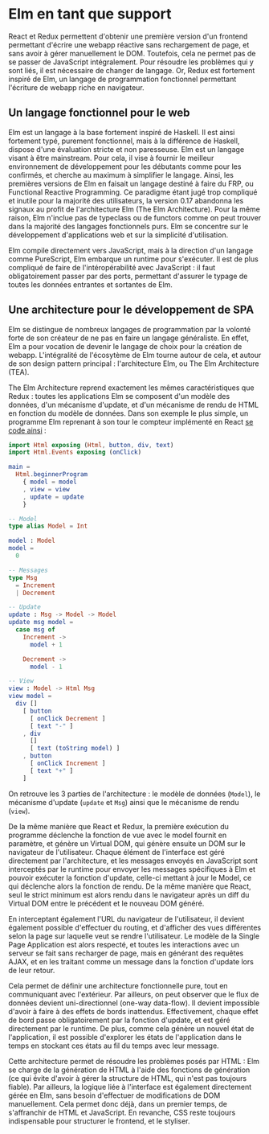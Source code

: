 # Elm en tant que support

React et Redux permettent d'obtenir une première version d'un frontend permettant d'écrire une webapp réactive sans rechargement de page, et sans avoir à gérer manuellement le DOM. Toutefois, cela ne permet pas de se passer de JavaScript intégralement. Pour résoudre les problèmes qui y sont liés, il est nécessaire de changer de langage. Or, Redux est fortement inspiré de Elm, un langage de programmation fonctionnel permettant l'écriture de webapp riche en navigateur.

## Un langage fonctionnel pour le web

Elm est un langage à la base fortement inspiré de Haskell. Il est ainsi fortement typé, purement fonctionnel, mais à la différence de Haskell, dispose d'une évaluation stricte et non paresseuse. Elm est un langage visant à être mainstream. Pour cela, il vise à fournir le meilleur environnement de développement pour les débutants comme pour les confirmés, et cherche au maximum à simplifier le langage. Ainsi, les premières versions de Elm en faisait un langage destiné à faire du FRP, ou Functional Reactive Programming. Ce paradigme étant jugé trop compliqué et inutile pour la majorité des utilisateurs, la version 0.17 abandonna les signaux au profit de l'architecture Elm \(The Elm Architecture\). Pour la même raison, Elm n'inclue pas de typeclass ou de functors comme on peut trouver dans la majorité des langages fonctionnels purs. Elm se concentre sur le développement d'applications web et sur la simplicité d'utilisation.

Elm compile directement vers JavaScript, mais à la direction d'un langage comme PureScript, Elm embarque un runtime pour s'exécuter. Il est de plus compliqué de faire de l'intéropérabilité avec JavaScript : il faut obligatoirement passer par des ports, permettant d'assurer le typage de toutes les données entrantes et sortantes de Elm.

## Une architecture pour le développement de SPA

Elm se distingue de nombreux langages de programmation par la volonté forte de son créateur de ne pas en faire un langage généraliste. En effet, Elm a pour vocation de devenir le langage de choix pour la création de webapp. L'intégralité de l'écosytème de Elm tourne autour de cela, et autour de son design pattern principal : l'architecture Elm, ou The Elm Architecture \(TEA\).

The Elm Architecture reprend exactement les mêmes caractéristiques que Redux : toutes les applications Elm se composent d'un modèle des données, d'un mécanisme d'update, et d'un mécanisme de rendu de HTML en fonction du modèle de données. Dans son exemple le plus simple, un programme Elm reprenant à son tour le compteur implémenté en React [se code ainsi](https://ellie-app.com/4cZmysTnCFPa1/0) :

```elm
import Html exposing (Html, button, div, text)
import Html.Events exposing (onClick)

main =
  Html.beginnerProgram
    { model = model
    , view = view
    , update = update
    }

-- Model
type alias Model = Int

model : Model
model =
  0

-- Messages
type Msg
  = Increment
  | Decrement

-- Update
update : Msg -> Model -> Model
update msg model =
  case msg of
    Increment ->
      model + 1

    Decrement ->
      model - 1

-- View
view : Model -> Html Msg
view model =
  div []
    [ button 
      [ onClick Decrement ] 
      [ text "-" ]
    , div 
      [] 
      [ text (toString model) ]
    , button 
      [ onClick Increment ] 
      [ text "+" ]
    ]
```

On retrouve les 3 parties de l'architecture : le modèle de données \(`Model`\), le mécanisme d'update \(`update` et `Msg`\) ainsi que le mécanisme de rendu \(`view`\).

De la même manière que React et Redux, la première exécution du programme déclenche la fonction de vue avec le model fournit en paramètre, et génère un Virtual DOM, qui génère ensuite un DOM sur le navigateur de l'utilisateur. Chaque élément de l'interface est géré directement par l'architecture, et les messages envoyés en JavaScript sont interceptés par le runtime pour envoyer les messages spécifiques à Elm et pouvoir exécuter la fonction d'update, celle-ci mettant à jour le Model, ce qui déclenche alors la fonction de rendu. De la même manière que React, seul le strict minimum est alors rendu dans le navigateur après un diff du Virtual DOM entre le précédent et le nouveau DOM généré.

En interceptant également l'URL du navigateur de l'utilisateur, il devient également possible d'effectuer du routing, et d'afficher des vues différentes selon la page sur laquelle veut se rendre l'utilisateur. Le modèle de la Single Page Application est alors respecté, et toutes les interactions avec un serveur se fait sans recharger de page, mais en générant des requêtes AJAX, et en les traitant comme un message dans la fonction d'update lors de leur retour.

Cela permet de définir une architecture fonctionnelle pure, tout en communiquant avec l'extérieur. Par ailleurs, on peut observer que le flux de données devient uni-directionnel \(one-way data-flow\). Il devient impossible d'avoir à faire à des effets de bords inattendus. Effectivement, chaque effet de bord passe obligatoirement par la fonction d'update, et est géré directement par le runtime. De plus, comme cela génère un nouvel état de l'application, il est possible d'explorer les états de l'application dans le temps en stockant ces états au fil du temps avec leur message.

Cette architecture permet de résoudre les problèmes posés par HTML : Elm se charge de la génération de HTML à l'aide des fonctions de génération \(ce qui évite d'avoir à gérer la structure de HTML, qui n'est pas toujours fiable\). Par ailleurs, la logique liée à l'interface est également directement gérée en Elm, sans besoin d'effectuer de modifications de DOM manuellement. Cela permet donc déjà, dans un premier temps, de s'affranchir de HTML et JavaScript. En revanche, CSS reste toujours indispensable pour structurer le frontend, et le styliser.

